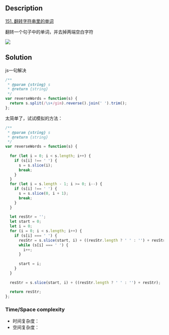 ## Description

[151. 翻转字符串里的单词](https://leetcode-cn.com/problems/reverse-words-in-a-string/)

翻转一个句子中的单词，并去掉两端空白字符

![](https://tva1.sinaimg.cn/large/00831rSTly1gdp44zb0bhj30wu0qu3ze.jpg)
## Solution

js一句解决

```js
/**
 * @param {string} s
 * @return {string}
 */
var reverseWords = function(s) {
  return s.split(/\s+/gim).reverse().join(' ').trim();
};
```

太简单了，试试模拟的方法：

```js
/**
 * @param {string} s
 * @return {string}
 */
var reverseWords = function(s) {
  
  for (let i = 0; i < s.length; i++) {
    if (s[i] !== ' ') {
      s = s.slice(i);
      break;
    }
  }
  for (let i = s.length - 1; i >= 0; i--) {
    if (s[i] !== ' ') {
      s = s.slice(0, i + 1);
      break;
    }
  }
  
  let resStr = '';
  let start = 0;
  let i = 0;
  for (i = 0; i < s.length; i++) {
    if (s[i] === ' ') {
      resStr = s.slice(start, i) + ((resStr.length ? ' ' : '') + resStr);
      while (s[i] === ' ') {
        i++;
      }
     
      start = i;
    }
  }
  
  resStr = s.slice(start, i) + ((resStr.length ? ' ' : '') + resStr);
  
  return resStr;
};
```

### Time/Space complexity

- 时间复杂度：
- 空间复杂度：
